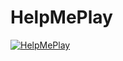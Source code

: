 # HelpMePlay
[![HelpMePlay](https://www.svgrepo.com/show/53509/planet.svg)](https://addons.wago.io/addons/helpmeplay)
